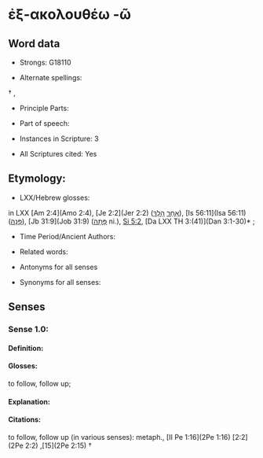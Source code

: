 # ἐξ-ακολουθέω -ῶ 

<!-- Status: S2=NeedsEdits -->
<!-- Lexica used for edits:   -->

## Word data

* Strongs: G18110

* Alternate spellings:

† , 

* Principle Parts: 


* Part of speech: 


* Instances in Scripture: 3

* All Scriptures cited: Yes

## Etymology: 


* LXX/Hebrew glosses: 

in LXX [Am 2:4](Amo 2:4), [Je 2:2](Jer 2:2) ([אַחַר](//en-uhl/H0310) [הָלַךְ](//en-uhl/H1980)), [Is 56:11](Isa 56:11) ([פָּנָה](//en-uhl/H6437)), [Jb 31:9](Job 31:9) ([פָּתָה](//en-uhl/H6601) ni.), [Si 5:2](Sir.5.2), [Da LXX TH 3:(41)](Dan 3:1-30)* ; 

* Time Period/Ancient Authors: 


* Related words: 

* Antonyms for all senses

* Synonyms for all senses: 


## Senses 


### Sense  1.0: 

#### Definition: 

#### Glosses: 

to follow, follow up; 

#### Explanation: 


#### Citations: 

to follow, follow up (in various senses): metaph., [II Pe 1:16](2Pe 1:16) [2:2](2Pe 2:2) ,[15](2Pe 2:15) †
